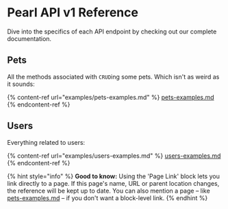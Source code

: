 # Pearl API v1 Reference

Dive into the specifics of each API endpoint by checking out our complete documentation.

## Pets

All the methods associated with `CRUD`ing some pets. Which isn't as weird as it sounds:

{% content-ref url="examples/pets-examples.md" %}
[pets-examples.md](examples/pets-examples.md)
{% endcontent-ref %}

## Users

Everything related to users:

{% content-ref url="examples/users-examples.md" %}
[users-examples.md](examples/users-examples.md)
{% endcontent-ref %}

{% hint style="info" %}
**Good to know:** Using the 'Page Link' block lets you link directly to a page. If this page's name, URL or parent location changes, the reference will be kept up to date. You can also mention a page – like [pets-examples.md](examples/pets-examples.md "mention") – if you don't want a block-level link.
{% endhint %}
